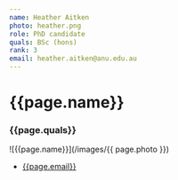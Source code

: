 ```yaml
---
name: Heather Aitken 
photo: heather.png
role: PhD candidate
quals: BSc (hons)
rank: 3
email: heather.aitken@anu.edu.au
---
```

# {{page.name}} 
### {{page.quals}}


![{{page.name}}](/images/{{ page.photo }})

* [{{page.email}}](mailto:{{page.name}})




